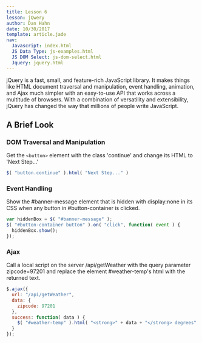 ```yaml
---
title: Lesson 6
lesson: jQwery
author: Dan Hahn
date: 10/30/2017
template: article.jade
nav:
  Javascript: index.html
  JS Data Type: js-examples.html
  JS DOM Select: js-dom-select.html
  Jquery: jquery.html
---
```


jQuery is a fast, small, and feature-rich JavaScript library. It makes things like HTML document traversal and manipulation, event handling, animation, and Ajax much simpler with an easy-to-use API that works across a multitude of browsers. With a combination of versatility and extensibility, jQuery has changed the way that millions of people write JavaScript.

## A Brief Look

### DOM Traversal and Manipulation

Get the `<button>` element with the class 'continue' and change its HTML to 'Next Step...'
```javascript
$( "button.continue" ).html( "Next Step..." )
```
### Event Handling

Show the #banner-message element that is hidden with  display:none in its CSS when any button in #button-container is clicked.
```javascript
var hiddenBox = $( "#banner-message" );
$( "#button-container button" ).on( "click", function( event ) {
  hiddenBox.show();
});
```
### Ajax

Call a local script on the server /api/getWeather with the query parameter zipcode=97201 and replace the element #weather-temp's html with the returned text.
```javascript
$.ajax({
  url: "/api/getWeather",
  data: {
    zipcode: 97201
  },
  success: function( data ) {
    $( "#weather-temp" ).html( "<strong>" + data + "</strong> degrees" );
  }
});
```
